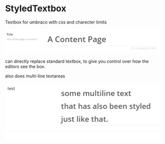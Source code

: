 # StyledTextbox
Textbox for umbraco with css and charecter limits

![Editor](https://github.com/KevinJump/StyledTextbox/raw/master/Screenshots/editor-limits.PNG)

can directly replace standard textbox, to give you control over how the editors see the box.

also does multi-line textareas

![Multiline](https://github.com/KevinJump/StyledTextbox/raw/master/Screenshots/textarea.PNG)
